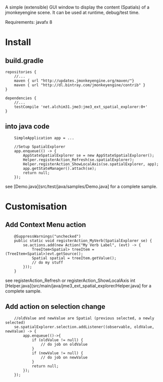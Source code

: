 A simple (extensible) GUI window to display the content (Spatials) of a jmonkeyengine scene. It can be used at runtime, debug/test time.

Requirements: javafx 8

# Install

## build.gradle

```
repositories {
	//...
	maven { url "http://updates.jmonkeyengine.org/maven/"}
	maven { url "http://dl.bintray.com/jmonkeyengine/contrib" }
}

dependencies {
	//...
	testCompile 'net.alchim31.jme3:jme3_ext_spatial_explorer:0+'
}
```

## into java code

```
	SimpleApplication app = ...
	
	//Setup SpatialExplorer
	app.enqueue(() -> {
		AppStateSpatialExplorer se = new AppStateSpatialExplorer();
		Helper.registerAction_Refresh(se.spatialExplorer);
		Helper.registerAction_ShowLocalAxis(se.spatialExplorer, app);
		app.getStateManager().attach(se);
		return null;
	});
```

see [Demo.java](src/test/java/samples/Demo.java] for a complete sample.

# Customisation

## Add Context Menu action
```
	@SuppressWarnings("unchecked")
	public static void registerAction_MyVerb(SpatialExplorer se) {
		se.actions.add(new Action("My Verb Label", (evt) -> {
			TreeItem<Spatial> treeItem = (TreeItem<Spatial>)evt.getSource();
			Spatial spatial = treeItem.getValue();
			// do my stuff
		}));
	}
```

see registerAction_Refresh or registerAction_ShowLocalAxis int [Helper.java](src/main/java/jme3_ext_spatial_explorer/Helper.java] for a complete sample.

## Add action on selection change

```
	//oldValue and newValue are Spatial (previous selected, a newly selected)
	se.spatialExplorer.selection.addListener((observable, oldValue, newValue) -> {
		app.enqueue(()->{
			if (oldValue != null) {
				// do job on oldValue
			}
			if (newValue != null) {
				// do job on newValue
			}
			return null;
		});
	});

```